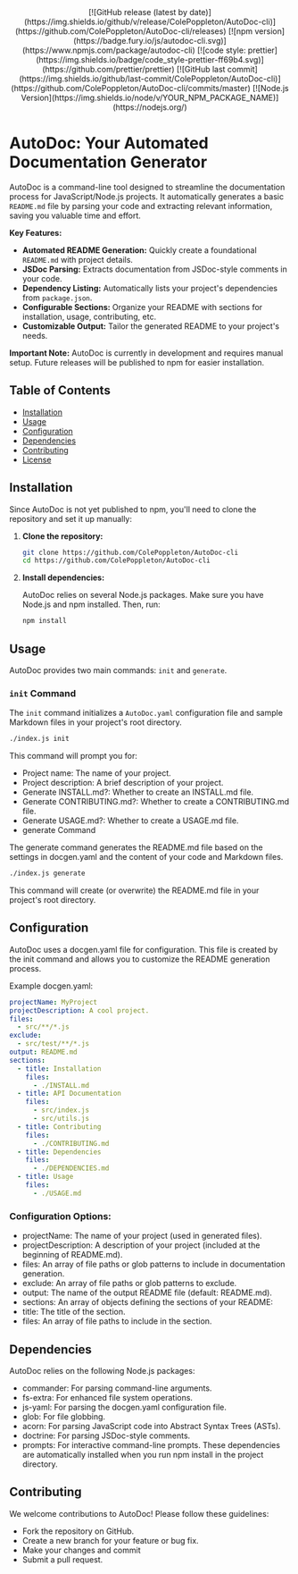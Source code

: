 <div align="Center">
    [![GitHub release (latest by date)](https://img.shields.io/github/v/release/ColePoppleton/AutoDoc-cli)](https://github.com/ColePoppleton/AutoDoc-cli/releases)
    [![npm version](https://badge.fury.io/js/autodoc-cli.svg)](https://www.npmjs.com/package/autodoc-cli)
    [![code style: prettier](https://img.shields.io/badge/code_style-prettier-ff69b4.svg)](https://github.com/prettier/prettier)
    [![GitHub last commit](https://img.shields.io/github/last-commit/ColePoppleton/AutoDoc-cli)](https://github.com/ColePoppleton/AutoDoc-cli/commits/master)
    [![Node.js Version](https://img.shields.io/node/v/YOUR_NPM_PACKAGE_NAME)](https://nodejs.org/)
</div>


# AutoDoc: Your Automated Documentation Generator

AutoDoc is a command-line tool designed to streamline the documentation process for JavaScript/Node.js projects. It automatically generates a basic `README.md` file by parsing your code and extracting relevant information, saving you valuable time and effort.

**Key Features:**

- **Automated README Generation:** Quickly create a foundational `README.md` with project details.
- **JSDoc Parsing:** Extracts documentation from JSDoc-style comments in your code.
- **Dependency Listing:** Automatically lists your project's dependencies from `package.json`.
- **Configurable Sections:** Organize your README with sections for installation, usage, contributing, etc.
- **Customizable Output:** Tailor the generated README to your project's needs.

**Important Note:** AutoDoc is currently in development and requires manual setup. Future releases will be published to npm for easier installation.

## Table of Contents

- [Installation](#installation)
- [Usage](#usage)
- [Configuration](#configuration)
- [Dependencies](#dependencies)
- [Contributing](#contributing)
- [License](#license)

## Installation

Since AutoDoc is not yet published to npm, you'll need to clone the repository and set it up manually:

1.  **Clone the repository:**

    ```bash
    git clone https://github.com/ColePoppleton/AutoDoc-cli
    cd https://github.com/ColePoppleton/AutoDoc-cli
    ```

2.  **Install dependencies:**

    AutoDoc relies on several Node.js packages. Make sure you have Node.js and npm installed. Then, run:

    ```bash
    npm install
    ```

## Usage

AutoDoc provides two main commands: `init` and `generate`.

### `init` Command

The `init` command initializes a `AutoDoc.yaml` configuration file and sample Markdown files in your project's root directory.

```bash
./index.js init
```

This command will prompt you for:

- Project name: The name of your project.
- Project description: A brief description of your project.
- Generate INSTALL.md?: Whether to create an INSTALL.md file.
- Generate CONTRIBUTING.md?: Whether to create a CONTRIBUTING.md file.
- Generate USAGE.md?: Whether to create a USAGE.md file.
- generate Command

The generate command generates the README.md file based on the settings in docgen.yaml and the content of your code and Markdown files.

```Bash
./index.js generate
```

This command will create (or overwrite) the README.md file in your project's root directory.

## Configuration

AutoDoc uses a docgen.yaml file for configuration. This file is created by the init command and allows you to customize the README generation process.

Example docgen.yaml:

```YAML
projectName: MyProject
projectDescription: A cool project.
files:
  - src/**/*.js
exclude:
  - src/test/**/*.js
output: README.md
sections:
  - title: Installation
    files:
      - ./INSTALL.md
  - title: API Documentation
    files:
      - src/index.js
      - src/utils.js
  - title: Contributing
    files:
      - ./CONTRIBUTING.md
  - title: Dependencies
    files:
      - ./DEPENDENCIES.md
  - title: Usage
    files:
      - ./USAGE.md
```

### Configuration Options:

- projectName: The name of your project (used in generated files).
- projectDescription: A description of your project (included at the beginning of README.md).
- files: An array of file paths or glob patterns to include in documentation generation.
- exclude: An array of file paths or glob patterns to exclude.
- output: The name of the output README file (default: README.md).
- sections: An array of objects defining the sections of your README:
- title: The title of the section.
- files: An array of file paths to include in the section.

## Dependencies

AutoDoc relies on the following Node.js packages:

- commander: For parsing command-line arguments.
- fs-extra: For enhanced file system operations.
- js-yaml: For parsing the docgen.yaml configuration file.
- glob: For file globbing.
- acorn: For parsing JavaScript code into Abstract Syntax Trees (ASTs).
- doctrine: For parsing JSDoc-style comments.
- prompts: For interactive command-line prompts.
  These dependencies are automatically installed when you run npm install in the project directory.

## Contributing

We welcome contributions to AutoDoc! Please follow these guidelines:

- Fork the repository on GitHub.
- Create a new branch for your feature or bug fix.
- Make your changes and commit
- Submit a pull request.
